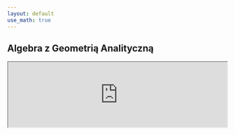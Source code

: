 ```yaml
---
layout: default
use_math: true
---
```


Algebra z Geometrią Analityczną
---

<iframe style="width:100%;" src="http://cs.pwr.edu.pl/cichon/2016_17_a/Algebra01.php"></iframe>
